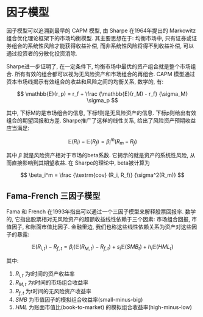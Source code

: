 # 因子模型

因子模型可以追溯到最早的 CAPM 模型, 由 Sharpe 在1964年提出的 Markowitz 组合优化理论框架下的市场均衡模型. 其主要思想在于: 均衡市场中, 只有证券或证券组合的系统性风险才能获得收益补偿, 而非系统性风险将得不到收益补偿, 可以通过投资者的分散化投资消除. 

Sharpe进一步证明了, 在一定条件下, 均衡市场中最优的资产组合就是整个市场组合. 所有有效的组合都可以视为无风险资产和市场组合的再组合.  CAPM 模型通过资本市场线揭示有效组合的收益和风险之间的均衡关系, 数学的, 有:

$$
\mathbb{E}(r_p) = r_f + \frac {\mathbb{E}(r_M) - r_f} {\sigma_M} \sigma_p
$$

其中, 下标M的是市场组合的信息, 下标f则是无风险资产的信息. 下标p则给出有效组合的期望回报和方差. Sharpe推广了这样的线性关系, 给出了风险资产预期收益应当满足:

$$
\mathbb{E}(R_i) - \mathbb{E}(R_f) = \beta_i^m(R_m - R_f)
$$

其中 $\beta$ 就是风险资产相对于市场的beta系数. 它揭示的就是资产的系统性风险, 从而直接影响到其期望收益. 在 Sharpe的理论中, beta被计算为

$$
\beta_i^m = \frac {\textrm{cov} (R_i, R_f)} {\sigma^2(R_m)}
$$

## Fama-French 三因子模型

Fama 和 French 在1993年指出可以通过一个三因子模型来解释股票回报率. 数学的, 它指出股票相对无风险资产的超额收益线性依赖于三个因素: 市场组合回报, 市值因子, 和账面市值比因子. 金融里边, 我们也称这些线性依赖关系为资产对这些因子的暴露:

$$
\mathbb{E}(R_{i,t}) - R_{f,t} = \beta_i (\mathbb{E}(R_{M, t}) - R_{f,t})+s_i \mathbb{E}(SMB_t) + h_i \mathbb{E}(HML_t)
$$

其中:
1.  $R_{i,t}$ 为t时间的资产收益率
2.  $R_{M,t}$ 为t时间的市场组合收益率
3.  $R_{f,t}$ 为t时间的无风险资产收益率
4.  $SMB$ 为市值因子的模拟组合收益率(small-minus-big)
5.  $HML$ 为账面市值比(book-to-market) 的模拟组合收益率(high-minus-low)